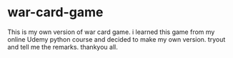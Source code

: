 # war-card-game
This is my own version of war card game. i learned this game from my online Udemy python course and decided to make my own version. tryout and tell me the remarks. thankyou all.
